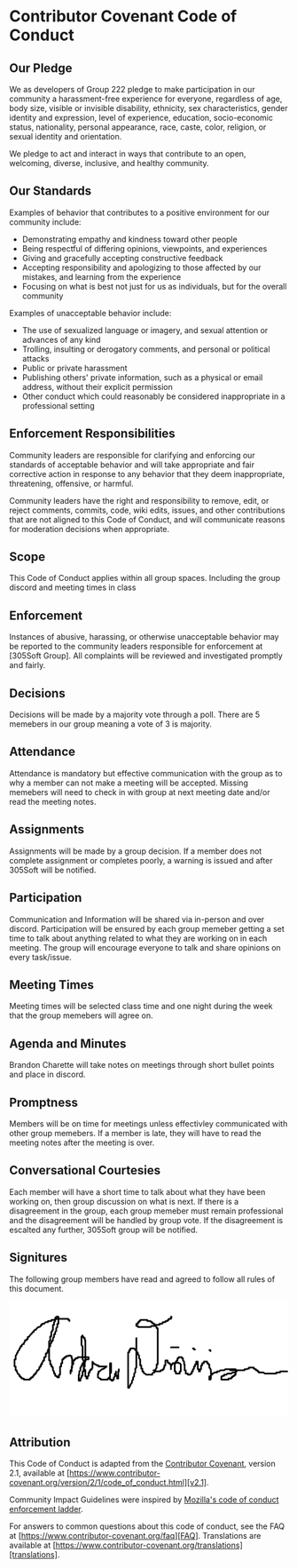 
# Contributor Covenant Code of Conduct

## Our Pledge

We as developers of Group 222 pledge to make participation in our
community a harassment-free experience for everyone, regardless of age, body
size, visible or invisible disability, ethnicity, sex characteristics, gender
identity and expression, level of experience, education, socio-economic status,
nationality, personal appearance, race, caste, color, religion, or sexual
identity and orientation.

We pledge to act and interact in ways that contribute to an open, welcoming,
diverse, inclusive, and healthy community.

## Our Standards

Examples of behavior that contributes to a positive environment for our
community include:

* Demonstrating empathy and kindness toward other people
* Being respectful of differing opinions, viewpoints, and experiences
* Giving and gracefully accepting constructive feedback
* Accepting responsibility and apologizing to those affected by our mistakes,
  and learning from the experience
* Focusing on what is best not just for us as individuals, but for the overall
  community

Examples of unacceptable behavior include:

* The use of sexualized language or imagery, and sexual attention or advances of
  any kind
* Trolling, insulting or derogatory comments, and personal or political attacks
* Public or private harassment
* Publishing others' private information, such as a physical or email address,
  without their explicit permission
* Other conduct which could reasonably be considered inappropriate in a
  professional setting

## Enforcement Responsibilities

Community leaders are responsible for clarifying and enforcing our standards of
acceptable behavior and will take appropriate and fair corrective action in
response to any behavior that they deem inappropriate, threatening, offensive,
or harmful.

Community leaders have the right and responsibility to remove, edit, or reject
comments, commits, code, wiki edits, issues, and other contributions that are
not aligned to this Code of Conduct, and will communicate reasons for moderation
decisions when appropriate.

## Scope

This Code of Conduct applies within all group spaces. Including the group discord and meeting times in class

## Enforcement

Instances of abusive, harassing, or otherwise unacceptable behavior may be
reported to the community leaders responsible for enforcement at
[305Soft Group].
All complaints will be reviewed and investigated promptly and fairly.


## Decisions

Decisions will be made by a majority vote through a poll. There are 5 memebers in our group meaning a vote of 3 is majority. 

## Attendance

Attendance is mandatory but effective communication with the group as to why a member can not make a meeting will be accepted. Missing memebers will need to check in with group at next meeting date and/or read the meeting notes.

## Assignments

Assignments will be made by a group decision. If a member does not complete assignment or completes poorly, a warning is issued and after 305Soft will be notified. 

## Participation

Communication and Information will be shared via in-person and over discord. Participation will be ensured by each group memeber getting a set time to talk about anything related to what they are working on in each meeting. The group will encourage everyone to talk and share opinions on every task/issue.

## Meeting Times

Meeting times will be selected class time and one night during the week that the group memebers will agree on. 

## Agenda and Minutes

Brandon Charette will take notes on meetings through short bullet points and place in discord.

## Promptness

Members will be on time for meetings unless effectivley communicated with other group memebers. If a member is late, they will have to read the meeting notes after the meeting is over. 

## Conversational Courtesies

Each member will have a short time to talk about what they have been working on, then group discussion on what is next. If there is a disagreement in the group, each group memeber must remain professional and the disagreement will be handled by group vote. If the disagreement is escalted any further, 305Soft group will be notified. 

## Signitures

The following group members have read and agreed to follow all rules of this document.

![Andrew Dionizio](src/dionizio_signiture.png)

## Attribution

This Code of Conduct is adapted from the [Contributor Covenant][homepage],
version 2.1, available at
[https://www.contributor-covenant.org/version/2/1/code_of_conduct.html][v2.1].

Community Impact Guidelines were inspired by
[Mozilla's code of conduct enforcement ladder][Mozilla CoC].

For answers to common questions about this code of conduct, see the FAQ at
[https://www.contributor-covenant.org/faq][FAQ]. Translations are available at
[https://www.contributor-covenant.org/translations][translations].

[homepage]: https://www.contributor-covenant.org
[v2.1]: https://www.contributor-covenant.org/version/2/1/code_of_conduct.html
[Mozilla CoC]: https://github.com/mozilla/diversity
[FAQ]: https://www.contributor-covenant.org/faq
[translations]: https://www.contributor-covenant.org/translations
